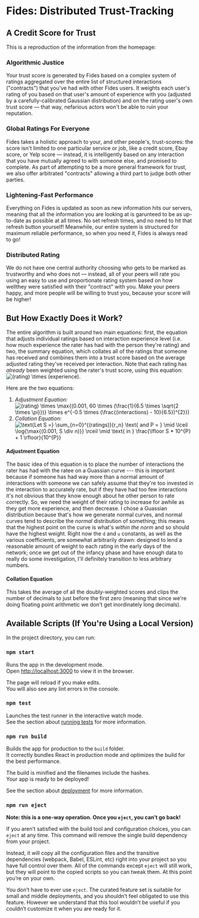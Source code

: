 # Fides: Distributed Trust-Tracking

## A Credit Score for Trust

This is a reproduction of the information from the homepage:

### Algorithmic Justice

Your trust score is generated by Fides based on a complex system of ratings
aggregated over the entire list of structured interactions ("contracts") that
you've had with other Fides users. It weights each user's rating of you based on
that user's amount of experience with you (adjusted by a carefully-calibrated
Gaussian distribution) and on the rating user's own trust score — that way,
nefarious actors won't be able to ruin your reputation.

### Global Ratings For Everyone

Fides takes a holistic approach to your, and other people's, trust-scores: the
score isn't limited to one particular service or job, like a credit score, Ebay
score, or Yelp score — instead, it is intelligently based on any interaction
that you have mutually agreed to with someone else, and promised to complete. As
part of attempting to be a more general framework for trust, we also offer
arbitrated "contracts" allowing a third part to judge both other parties.

### Lightening-Fast Performance

Everything on Fides is updated as soon as new information hits our servers,
meaning that all the information you are looking at is garunteed to be as
up-to-date as possible at all times. No set refresh times, and no need to hit
that refresh button yourself! Meanwhile, our entire system is structured for
maximum reliable performance, so when you need it, Fides is always read to go!

### Distributed Rating

We do not have one central authority choosing who gets to be marked as
trustworthy and who does not — instead, all of your peers will rate you using an
easy to use and proportionate rating system based on how wellthey were satisfied
with their "contract" with you. Make your peers happy, and more people will be
willing to trust you, because your score will be higher!

## But How Exactly Does it Work?

The entire algorithm is built around two main equations: first, the equation
that adjusts individual ratings based on interaction experience level (i.e. how
much experience the rater has had with the person they're rating) and two, the
summary equation, which collates all of the ratings that someone has received
and combines them into a trust score based on the average adjusted rating
they've received per interaction. Note that each rating has *already* been
weighted using the rater's trust score, using this equation: ![(rating) \times (experience)](https://render.githubusercontent.com/render/math?math=(rating)%20%5Ctimes%20(experience)).

Here are the two equations:

1. *Adjustment Equation:* ![(rating) \times    \max{(0.001, 60 \times (\frac{1}{6.5 \times \sqrt{2 \times \pi}})} \times e^{-0.5 \times (\frac{(interactions) - 10}{6.5})^{2}})](https://render.githubusercontent.com/render/math?math=(rating)%20%5Ctimes%20%20%20%20%5Cmax%7B(0.001%2C%2060%20%5Ctimes%20(%5Cfrac%7B1%7D%7B6.5%20%5Ctimes%20%5Csqrt%7B2%20%5Ctimes%20%5Cpi%7D%7D)%7D%20%5Ctimes%20e%5E%7B-0.5%20%5Ctimes%20(%5Cfrac%7B(interactions)%20-%2010%7D%7B6.5%7D)%5E%7B2%7D%7D))
2. *Collation Equation:* ![\text{Let S =} \sum_{n=0}^{(ratings)}{r_n} \text{ and P = } \mid \lceil \log{\max{(0.001, S \div n)}} \rceil \mid \text{ in } \frac{\lfloor S * 10^{P} + 1 \rfloor}{10^{P}}](https://render.githubusercontent.com/render/math?math=%5Ctext%7BLet%20S%20%3D%7D%20%5Csum_%7Bn%3D0%7D%5E%7B(ratings)%7D%7Br_n%7D%20%5Ctext%7B%20and%20P%20%3D%20%7D%20%5Cmid%20%5Clceil%20%5Clog%7B%5Cmax%7B(0.001%2C%20S%20%5Cdiv%20n)%7D%7D%20%5Crceil%20%5Cmid%20%5Ctext%7B%20in%20%7D%20%5Cfrac%7B%5Clfloor%20S%20*%2010%5E%7BP%7D%20%2B%201%20%5Crfloor%7D%7B10%5E%7BP%7D%7D)

#### Adjustment Equation

The basic idea of this equation is to place the number of interactions the rater
has had with the ratee on a Guassian curve --- this is important because if
someone has had way more than a normal amount of interactions with someone we
can safely assume that they're too invested in the interaction to accurately
rate, but if they have had too few interactions it's not obvious that they know
enough about he other person to rate correctly. So, we need the weight of their
rating to increase for awhile as they get more experience, and then decrease. I
chose a Guassian distribution because that's how we generate normal curves, and
normal curves tend to describe the *normal* distribution of something; this
means that the highest point on the curve is what's *within the norm* and so
should have the highest weight. Right now the `d` and `u` constants, as well as
the various coefficients, are somewhat arbitrarily drawn: designed to lend a
reasonable amount of weight to each rating in the early days of the network;
once we get out of the infancy phase and have enough data to really do some
investigation, I'll definitely transition to less arbitrary numbers.

#### Collation Equation

This takes the average of all the doubly-weighted scores and clips the number of
decimals to just before the first zero (meaning that since we're doing floating
point arithmetic we don't get inordinately long decimals).

## Available Scripts (If You're Using a Local Version)

In the project directory, you can run:

### `npm start`

Runs the app in the development mode.<br />
Open [http://localhost:3000](http://localhost:3000) to view it in the browser.

The page will reload if you make edits.<br />
You will also see any lint errors in the console.

### `npm test`

Launches the test runner in the interactive watch mode.<br />
See the section about [running tests](https://facebook.github.io/create-react-app/docs/running-tests) for more information.

### `npm run build`

Builds the app for production to the `build` folder.<br />
It correctly bundles React in production mode and optimizes the build for the best performance.

The build is minified and the filenames include the hashes.<br />
Your app is ready to be deployed!

See the section about [deployment](https://facebook.github.io/create-react-app/docs/deployment) for more information.

### `npm run eject`

**Note: this is a one-way operation. Once you `eject`, you can’t go back!**

If you aren’t satisfied with the build tool and configuration choices, you can `eject` at any time. This command will remove the single build dependency from your project.

Instead, it will copy all the configuration files and the transitive dependencies (webpack, Babel, ESLint, etc) right into your project so you have full control over them. All of the commands except `eject` will still work, but they will point to the copied scripts so you can tweak them. At this point you’re on your own.

You don’t have to ever use `eject`. The curated feature set is suitable for small and middle deployments, and you shouldn’t feel obligated to use this feature. However we understand that this tool wouldn’t be useful if you couldn’t customize it when you are ready for it.
